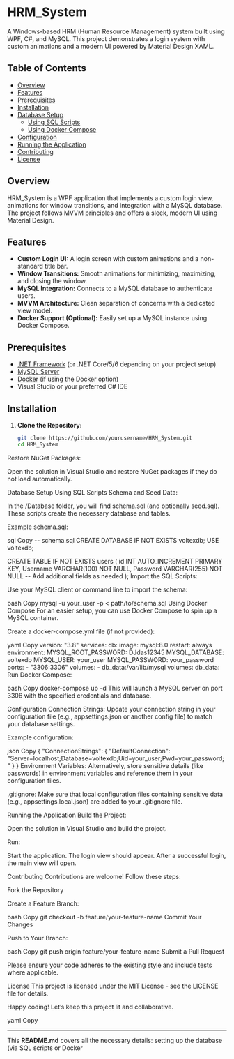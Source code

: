 # HRM_System

A Windows-based HRM (Human Resource Management) system built using WPF, C#, and MySQL. This project demonstrates a login system with custom animations and a modern UI powered by Material Design XAML.

## Table of Contents

- [Overview](#overview)
- [Features](#features)
- [Prerequisites](#prerequisites)
- [Installation](#installation)
- [Database Setup](#database-setup)
  - [Using SQL Scripts](#using-sql-scripts)
  - [Using Docker Compose](#using-docker-compose)
- [Configuration](#configuration)
- [Running the Application](#running-the-application)
- [Contributing](#contributing)
- [License](#license)

## Overview

HRM_System is a WPF application that implements a custom login view, animations for window transitions, and integration with a MySQL database. The project follows MVVM principles and offers a sleek, modern UI using Material Design.

## Features

- **Custom Login UI:** A login screen with custom animations and a non-standard title bar.
- **Window Transitions:** Smooth animations for minimizing, maximizing, and closing the window.
- **MySQL Integration:** Connects to a MySQL database to authenticate users.
- **MVVM Architecture:** Clean separation of concerns with a dedicated view model.
- **Docker Support (Optional):** Easily set up a MySQL instance using Docker Compose.

## Prerequisites

- [.NET Framework](https://dotnet.microsoft.com/download) (or .NET Core/5/6 depending on your project setup)
- [MySQL Server](https://dev.mysql.com/downloads/mysql/)
- [Docker](https://www.docker.com/) (if using the Docker option)
- Visual Studio or your preferred C# IDE

## Installation

1. **Clone the Repository:**

   ```bash
   git clone https://github.com/yourusername/HRM_System.git
   cd HRM_System
Restore NuGet Packages:

Open the solution in Visual Studio and restore NuGet packages if they do not load automatically.

Database Setup
Using SQL Scripts
Schema and Seed Data:

In the /Database folder, you will find schema.sql (and optionally seed.sql). These scripts create the necessary database and tables.

Example schema.sql:

sql
Copy
-- schema.sql
CREATE DATABASE IF NOT EXISTS voltexdb;
USE voltexdb;

CREATE TABLE IF NOT EXISTS users (
    id INT AUTO_INCREMENT PRIMARY KEY,
    Username VARCHAR(100) NOT NULL,
    Password VARCHAR(255) NOT NULL
    -- Add additional fields as needed
);
Import the SQL Scripts:

Use your MySQL client or command line to import the schema:

bash
Copy
mysql -u your_user -p < path/to/schema.sql
Using Docker Compose
For an easier setup, you can use Docker Compose to spin up a MySQL container.

Create a docker-compose.yml file (if not provided):

yaml
Copy
version: "3.8"
services:
  db:
    image: mysql:8.0
    restart: always
    environment:
      MYSQL_ROOT_PASSWORD: DJdas12345
      MYSQL_DATABASE: voltexdb
      MYSQL_USER: your_user
      MYSQL_PASSWORD: your_password
    ports:
      - "3306:3306"
    volumes:
      - db_data:/var/lib/mysql
volumes:
  db_data:
Run Docker Compose:

bash
Copy
docker-compose up -d
This will launch a MySQL server on port 3306 with the specified credentials and database.

Configuration
Connection Strings:
Update your connection string in your configuration file (e.g., appsettings.json or another config file) to match your database settings.

Example configuration:

json
Copy
{
  "ConnectionStrings": {
    "DefaultConnection": "Server=localhost;Database=voltexdb;Uid=your_user;Pwd=your_password;"
  }
}
Environment Variables:
Alternatively, store sensitive details (like passwords) in environment variables and reference them in your configuration files.

.gitignore:
Make sure that local configuration files containing sensitive data (e.g., appsettings.local.json) are added to your .gitignore file.

Running the Application
Build the Project:

Open the solution in Visual Studio and build the project.

Run:

Start the application. The login view should appear. After a successful login, the main view will open.

Contributing
Contributions are welcome! Follow these steps:

Fork the Repository

Create a Feature Branch:

bash
Copy
git checkout -b feature/your-feature-name
Commit Your Changes

Push to Your Branch:

bash
Copy
git push origin feature/your-feature-name
Submit a Pull Request

Please ensure your code adheres to the existing style and include tests where applicable.

License
This project is licensed under the MIT License - see the LICENSE file for details.

Happy coding! Let’s keep this project lit and collaborative.

yaml
Copy

---

This **README.md** covers all the necessary details: setting up the database (via SQL scripts or Docker
